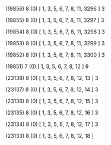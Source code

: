 (19856) 8 (0) [ 1, 3, 5, 6, 7, 8, 11, 3296 ] 3 


(19855) 8 (0) [ 1, 3, 5, 6, 7, 8, 11, 3297 ] 3 


(19854) 8 (0) [ 1, 3, 5, 6, 7, 8, 11, 3298 ] 3 


(19853) 8 (0) [ 1, 3, 5, 6, 7, 8, 11, 3299 ] 3 


(19852) 8 (0) [ 1, 3, 5, 6, 7, 8, 11, 3300 ] 3 


(19851) 7 (0) [ 1, 3, 5, 6, 7, 8, 12 ] 9 


(23138) 8 (0) [ 1, 3, 5, 6, 7, 8, 12, 13 ] 3 


(23137) 8 (0) [ 1, 3, 5, 6, 7, 8, 12, 14 ] 3 


(23136) 8 (0) [ 1, 3, 5, 6, 7, 8, 12, 15 ] 3 


(23135) 8 (0) [ 1, 3, 5, 6, 7, 8, 12, 16 ] 3 


(23134) 8 (0) [ 1, 3, 5, 6, 7, 8, 12, 17 ] 3 


(23133) 8 (0) [ 1, 3, 5, 6, 7, 8, 12, 18 ]  

